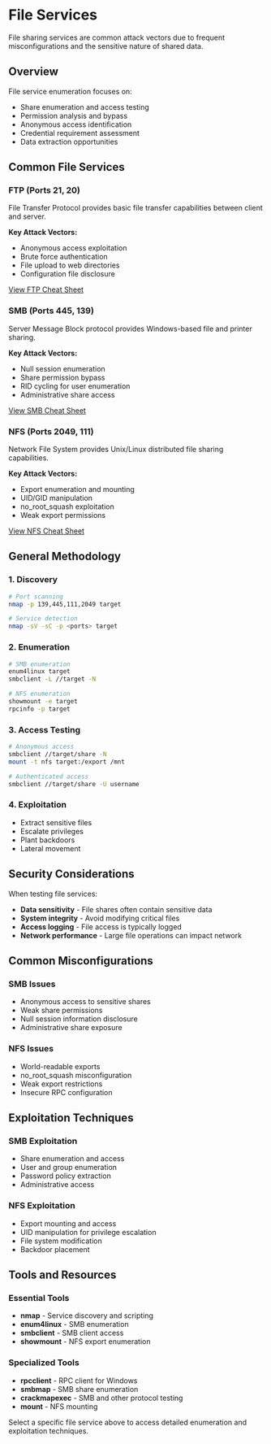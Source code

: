 # File Services

File sharing services are common attack vectors due to frequent misconfigurations and the sensitive nature of shared data.

## Overview

File service enumeration focuses on:

- Share enumeration and access testing
- Permission analysis and bypass
- Anonymous access identification
- Credential requirement assessment
- Data extraction opportunities

## Common File Services

### FTP (Ports 21, 20)
File Transfer Protocol provides basic file transfer capabilities between client and server.

**Key Attack Vectors:**
- Anonymous access exploitation
- Brute force authentication
- File upload to web directories
- Configuration file disclosure

[View FTP Cheat Sheet](ftp.md)

### SMB (Ports 445, 139)
Server Message Block protocol provides Windows-based file and printer sharing.

**Key Attack Vectors:**
- Null session enumeration
- Share permission bypass
- RID cycling for user enumeration
- Administrative share access

[View SMB Cheat Sheet](smb.md)

### NFS (Ports 2049, 111)
Network File System provides Unix/Linux distributed file sharing capabilities.

**Key Attack Vectors:**
- Export enumeration and mounting
- UID/GID manipulation
- no_root_squash exploitation
- Weak export permissions

[View NFS Cheat Sheet](nfs.md)

## General Methodology

### 1. Discovery
```bash
# Port scanning
nmap -p 139,445,111,2049 target

# Service detection
nmap -sV -sC -p <ports> target
```

### 2. Enumeration
```bash
# SMB enumeration
enum4linux target
smbclient -L //target -N

# NFS enumeration
showmount -e target
rpcinfo -p target
```

### 3. Access Testing
```bash
# Anonymous access
smbclient //target/share -N
mount -t nfs target:/export /mnt

# Authenticated access
smbclient //target/share -U username
```

### 4. Exploitation
- Extract sensitive files
- Escalate privileges
- Plant backdoors
- Lateral movement

## Security Considerations

When testing file services:

- **Data sensitivity** - File shares often contain sensitive data
- **System integrity** - Avoid modifying critical files
- **Access logging** - File access is typically logged
- **Network performance** - Large file operations can impact network

## Common Misconfigurations

### SMB Issues
- Anonymous access to sensitive shares
- Weak share permissions
- Null session information disclosure
- Administrative share exposure

### NFS Issues
- World-readable exports
- no_root_squash misconfiguration
- Weak export restrictions
- Insecure RPC configuration

## Exploitation Techniques

### SMB Exploitation
- Share enumeration and access
- User and group enumeration
- Password policy extraction
- Administrative access

### NFS Exploitation
- Export mounting and access
- UID manipulation for privilege escalation
- File system modification
- Backdoor placement

## Tools and Resources

### Essential Tools
- **nmap** - Service discovery and scripting
- **enum4linux** - SMB enumeration
- **smbclient** - SMB client access
- **showmount** - NFS export enumeration

### Specialized Tools
- **rpcclient** - RPC client for Windows
- **smbmap** - SMB share enumeration
- **crackmapexec** - SMB and other protocol testing
- **mount** - NFS mounting

Select a specific file service above to access detailed enumeration and exploitation techniques.
